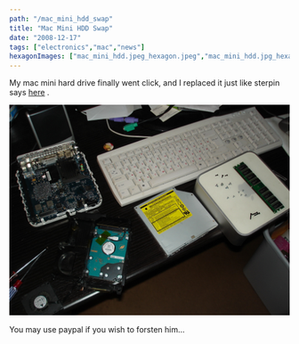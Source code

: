 ```yaml
---
path: "/mac_mini_hdd_swap"
title: "Mac Mini HDD Swap"
date: "2008-12-17"
tags: ["electronics","mac","news"]
hexagonImages: ["mac_mini_hdd.jpeg_hexagon.jpeg","mac_mini_hdd.jpg_hexagon.jpeg"]
---
```



My mac mini hard drive finally went click, and I replaced it just like sterpin says [here](http://www.sterpin.net/uk/ddMacMiniuk.htm) . 

[![](mac_mini_hdd.jpg "mac_mini_hdd")](mac_mini_hdd.jpg) 

You may use paypal if you wish to forsten him...